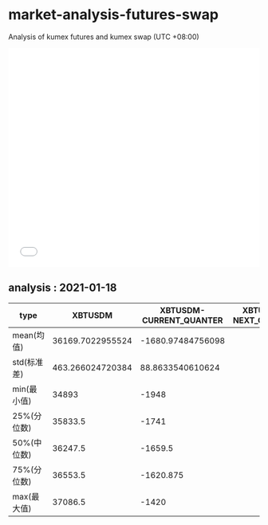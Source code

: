 # market-analysis-futures-swap
Analysis of kumex futures and kumex swap (UTC +08:00)

<iframe width="100%" height="440" src="./data.html" frameborder="no" border="0" scrolling="no"></iframe>

## analysis : 2021-01-18

type|XBTUSDM|XBTUSDM-CURRENT_QUANTER|XBTUSDM-NEXT_QUANTER|
---|---|---|---
mean(均值) | 36169.7022955524 | -1680.97484756098 | 
std(标准差) | 463.266024720384 | 88.8633540610624 | 
min(最小值) | 34893 | -1948 | 
25%(分位数) | 35833.5 | -1741 | 
50%(中位数) | 36247.5 | -1659.5 | 
75%(分位数) | 36553.5 | -1620.875 | 
max(最大值) | 37086.5 | -1420 | 
